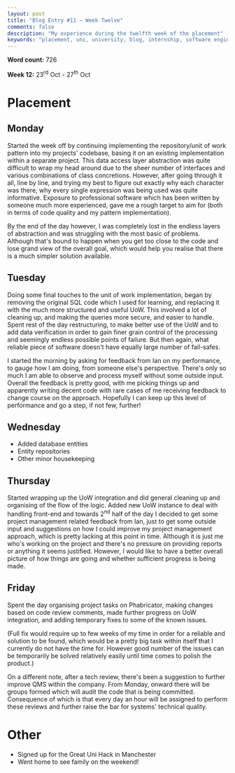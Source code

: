 ```yaml
---
layout: post
title: "Blog Entry #11 – Week Twelve"
comments: false
description: "My experience during the twelfth week of the placement"
keywords: "placement, uni, university, blog, internship, software engineering, software development, week twelve, phabricator, software development life cycle, c#, sharepoint, sql, subversion, svn, code review"
---
```


**Word count:** 726

**Week 12:** 23<sup>rd</sup> Oct - 27<sup>th</sup> Oct

# Placement
## Monday
Started the week off by continuing implementing the repository/unit of work pattern into my projects' codebase, basing it on an existing implementation within a separate project. This data access layer abstraction was quite difficult to wrap my head around due to the sheer number of interfaces and various combinations of class concretions. However, after going through it all, line by line, and trying my best to figure out exactly why each character was there, why every single expression was being used was quite informative. Exposure to professional software which has been written by someone much more experienced, gave me a rough target to aim for (both in terms of code quality and my pattern implementation).

By the end of the day however, I was completely lost in the endless layers of abstraction and was struggling with the most basic of problems. Although that's bound to happen when you get too close to the code and lose grand view of the overall goal, which would help you realise that there is a much simpler solution available.

## Tuesday
Doing some final touches to the unit of work implementation, began by removing the original SQL code which I used for learning, and replacing it with the much more structured and useful UoW. This involved a lot of cleaning up, and making the queries more secure, and easier to handle. Spent rest of the day restructuring, to make better use of the UoW and to add data verification in order to gain finer grain control of the processing and seemingly endless possible points of failure. But then again, what reliable piece of software doesn't have equally large number of fail-safes.

I started the morning by asking for feedback from Ian on my performance, to gauge how I am doing, from someone else's perspective. There's only so much I am able to observe and process myself without some outside input. Overall the feedback is pretty good, with me picking things up and apparently writing decent code with rare cases of me receiving feedback to change course on the approach. Hopefully I can keep up this level of performance and go a step, if not few, further!

## Wednesday

- Added database entities
- Entity repositories
- Other minor housekeeping

## Thursday
Started wrapping up the UoW integration and did general cleaning up and organising of the flow of the logic. Added new UoW instance to deal with handling front-end and towards 2<sup>nd</sup> half of the day I decided to get some project management related feedback from Ian, just to get some outside input and suggestions on how I could improve my project management approach, which is pretty lacking at this point in time. Although it is just me who's working on the project and there's no pressure on providing reports or anything it seems justified. However, I would like to have a better overall picture of how things are going and whether sufficient progress is being made.

## Friday
Spent the day organising project tasks on Phabricator, making changes based on code review comments, made further progress on UoW integration, and adding temporary fixes to some of the known issues.

(Full fix would require up to few weeks of my time in order for a reliable and solution to be found, which would be a pretty big task within itself that I currently do not have the time for. However good number of the issues can be temporarily be solved relatively easily until time comes to polish the product.)

On a different note, after a tech review, there's been a suggestion to further improve QMS within the company. From Monday, onward there will be groups formed which will audit the code that is being committed. Consequence of which is that every day an hour will be assigned to perform these reviews and further raise the bar for systems' technical quality.

# Other
- Signed up for the Great Uni Hack in Manchester
- Went home to see family on the weekend!
